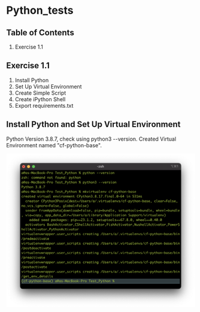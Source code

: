 # Python_tests

## Table of Contents

1. Exercise 1.1

## Exercise 1.1

1. Install Python
2. Set Up Virtual Environment
3. Create Simple Script
4. Create iPython Shell
5. Export requirements.txt

 ## Install Python and Set Up Virtual Environment

 Python Version 3.8.7, check using python3 --version. Created Virtual Environment named "cf-python-base".

 ![step1](https://github.com/nick-vns/python_tests/blob/main/Exercise%201.1/step%201.png)
 
